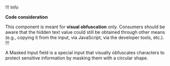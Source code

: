 !!! Info

**Code consideration**

This component is meant for **visual obfuscation** only. Consumers should be aware that the hidden text value could still be obtained through other means (e.g., copying it from the input, via JavaScript, via the developer tools, etc.).
!!!

A Masked Input field is a special input that visually obfuscates characters to protect sensitive information by masking them with a circular shape.